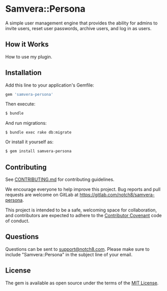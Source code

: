 # Samvera::Persona
A simple user management engine that provides the ability for admins to invite users, reset user passwords, archive users, and log in as users.

## How it Works
How to use my plugin.

## Installation
Add this line to your application's Gemfile:

```ruby
gem 'samvera-persona'
```

Then execute:
```bash
$ bundle
```

And run migrations:
```
$ bundle exec rake db:migrate
```

Or install it yourself as:
```bash
$ gem install samvera-persona
```

## Contributing
See
[CONTRIBUTING.md](https://gitlab.com/notch8/samvera-persona/CONTRIBUTING.md)
for contributing guidelines.

We encourage everyone to help improve this project.  Bug reports and pull requests are welcome on GitLab at https://gitlab.com/notch8/samvera-persona.

This project is intended to be a safe, welcoming space for collaboration, and contributors are expected to adhere to the [Contributor Covenant](http://contributor-covenant.org) code of conduct.

## Questions
Questions can be sent to support@notch8.com. Please make sure to include "Samvera::Persona" in the subject line of your email.

## License
The gem is available as open source under the terms of the [MIT License](https://opensource.org/licenses/MIT).
